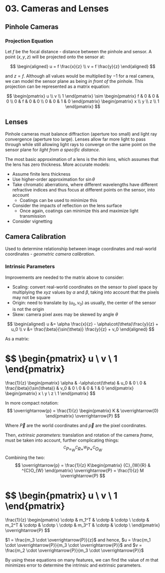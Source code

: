 # 03. Cameras and Lenses

## Pinhole Cameras

### Projection Equation

Let $f$ be the focal distance - distance between the pinhole and sensor. A point $(x, y, z)$ will be projected onto the sensor at:

$$
\begin{aligned}
u = f \frac{x}{z} \\
v = f \frac{y}{z}
\end{aligned}
$$

and $z = f$. Although all values would be multiplied by $-1$ for a real camera, we can model the sensor plane as being *in front of* the pinhole. This projection can be represented as a matrix equation:

$$
\begin{pmatrix}
u \\ v \\ 1
\end{pmatrix}
\sim
\begin{pmatrix}
f & 0 & 0 & 0 \\
0 & f & 0 & 0 \\
0 & 0 & 1 & 0
\end{pmatrix}
\begin{pmatrix}
x \\ y \\ z \\ 1
\end{pmatrix}
$$

## Lenses

Pinhole cameras must balance diffraction (aperture too small) and light ray convergence (aperture too large). Lenses allow far more light to pass through while still allowing light rays to converge on the same point on the sensor plane for *light from a specific distance*.

The most basic approximation of a lens is the *thin lens*, which assumes that the lens has zero thickness. More accurate models:

- Assume finite lens thickness
- Use higher-order approximation for $\sin{\theta}$
- Take chromatic aberrations, where different wavelengths have different refractive indices and thus focus at different points on the sensor, into account
  - Coatings can be used to minimize this
- Consider the impacts of reflection on the lens surface
  - Once again, coatings can minimize this and maximize light transmission
- Consider vignetting

## Camera Calibration

Used to determine relationship between image coordinates and real-world coordinates - *geometric camera calibration*.

### Intrinsic Parameters

Improvements are needed to the matrix above to consider:

- Scaling: convert real-world coordinates on the sensor to pixel space by multiplying the $xyz$ values by $\alpha$ and $\beta$, taking into account that the pixels may not be square
- Origin: need to translate by $(u_0, v_0)$ as usually, the center of the sensor is not the origin
- Skew: camera pixel axes may be skewed by angle $\theta$

$$
\begin{aligned}
u &= \alpha \frac{x}{z} - \alpha\cot(\theta)\frac{y}{z} + u_0 \\
v &= \frac{\beta}{\sin(\theta)} \frac{y}{z} + v_0
\end{aligned}
$$

As a matrix:

$$
\begin{pmatrix}
u \\ v \\ 1
\end{pmatrix}
=
\frac{1}{z}
\begin{pmatrix}
\alpha  &  -\alpha\cot(\theta) & u_0 & 0 \\
0 & \frac{\beta}{\sin(\theta)} & v_0 & 0 \\
0 & 0 & 1 & 0
\end{pmatrix}
\begin{pmatrix}
x \\ y \\ z \\ 1
\end{pmatrix}
$$

In more compact notation:
$$
\overrightarrow{p} =
  \frac{1}{z}
  \begin{pmatrix}
    K  & \overrightarrow{0}
  \end{pmatrix}
  \overrightarrow{P}
$$

Where $\overrightarrow{P}$ are the world coordinates and $\overrightarrow{p}$ are the pixel coordinates.

Then, *extrinsic parameters*: translation and rotation of the camera *frame*, must be taken into account, further complicating things:
$$
^C{P} = ^{C}_{W}{R} + ^{W}{P} + ^{C}O_{W}
$$
Combining the two:
$$
\overrightarrow{p} = \frac{1}{z} K\begin{pmatrix}
{C}_{W}{R} & ^{C}O_{W}
\end{pmatrix} \overrightarrow{P} = \frac{1}{z} M \overrightarrow{P}
$$

$$
\begin{pmatrix}
u \\ v \\ 1
\end{pmatrix}
=
\frac{1}{z}
\begin{pmatrix}
\cdotp & m_1^T & \cdotp & \cdotp \\
\cdotp & m_2^T & \cdotp & \cdotp \\
\cdotp & m_3^T & \cdotp & \cdotp \\
\end{pmatrix}
\overrightarrow{P}
$$

$1 = \frac{m_3 \cdot \overrightarrow{P}}{z}$ and hence, $u = \frac{m_1 \cdot \overrightarrow{P}}{m_3 \cdot \overrightarrow{P}}$ and $v = \frac{m_2 \cdot \overrightarrow{P}}{m_3 \cdot \overrightarrow{P}}$

By using these equations on many features, we can find the value of $m$ that minimizes error to determine the intrinsic and extrinsic parameters.
